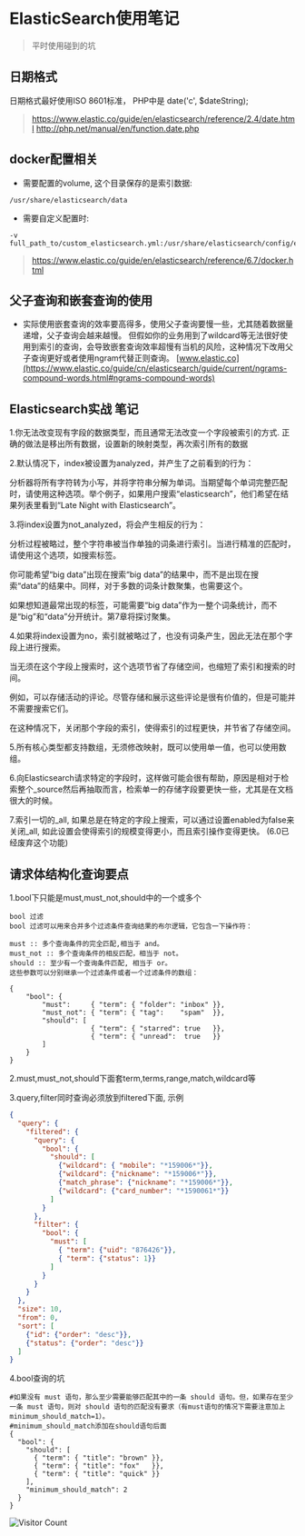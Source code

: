 # ElasticSearch使用笔记
> 平时使用碰到的坑

## 日期格式

日期格式最好使用ISO 8601标准， PHP中是 date('c', $dateString);

> https://www.elastic.co/guide/en/elasticsearch/reference/2.4/date.html
> http://php.net/manual/en/function.date.php

## docker配置相关

- 需要配置的volume, 这个目录保存的是索引数据:

```
/usr/share/elasticsearch/data
```
 

- 需要自定义配置时:

```
-v full_path_to/custom_elasticsearch.yml:/usr/share/elasticsearch/config/elasticsearch.yml
```

> https://www.elastic.co/guide/en/elasticsearch/reference/6.7/docker.html

## 父子查询和嵌套查询的使用

- 实际使用嵌套查询的效率要高得多，使用父子查询要慢一些，尤其随着数据量递增，父子查询会越来越慢。
但假如你的业务用到了wildcard等无法很好使用到索引的查询，会导致嵌套查询效率超慢有当机的风险，这种情况下改用父子查询更好或者使用ngram代替正则查询。
[www.elastic.co](https://www.elastic.co/guide/cn/elasticsearch/guide/current/ngrams-compound-words.html#ngrams-compound-words)

## Elasticsearch实战 笔记

1.你无法改变现有字段的数据类型，而且通常无法改变一个字段被索引的方式. 正确的做法是移出所有数据，设置新的映射类型，再次索引所有的数据

2.默认情况下，index被设置为analyzed，并产生了之前看到的行为：

分析器将所有字符转为小写，并将字符串分解为单词。当期望每个单词完整匹配时，请使用这种选项。举个例子，如果用户搜索“elasticsearch”，他们希望在结果列表里看到“Late Night with Elasticsearch”。

3.将index设置为not_analyzed，将会产生相反的行为：

分析过程被略过，整个字符串被当作单独的词条进行索引。当进行精准的匹配时，请使用这个选项，如搜索标签。

你可能希望“big data”出现在搜索“big data”的结果中，而不是出现在搜索“data”的结果中。同样，对于多数的词条计数聚集，也需要这个。

如果想知道最常出现的标签，可能需要“big data”作为一整个词条统计，而不是“big”和“data”分开统计。第7章将探讨聚集。

4.如果将index设置为no，索引就被略过了，也没有词条产生，因此无法在那个字段上进行搜索。

当无须在这个字段上搜索时，这个选项节省了存储空间，也缩短了索引和搜索的时间。

例如，可以存储活动的评论。尽管存储和展示这些评论是很有价值的，但是可能并不需要搜索它们。

在这种情况下，关闭那个字段的索引，使得索引的过程更快，并节省了存储空间。

5.所有核心类型都支持数组，无须修改映射，既可以使用单一值，也可以使用数组。

6.向Elasticsearch请求特定的字段时，这样做可能会很有帮助，原因是相对于检索整个_source然后再抽取而言，检索单一的存储字段要更快一些，尤其是在文档很大的时候。

7.索引一切的_all, 如果总是在特定的字段上搜索，可以通过设置enabled为false来关闭_all, 如此设置会使得索引的规模变得更小，而且索引操作变得更快。 (6.0已经废弃这个功能)

## 请求体结构化查询要点

1.bool下只能是must,must_not,should中的一个或多个

```
bool 过滤
bool 过滤可以用来合并多个过滤条件查询结果的布尔逻辑，它包含一下操作符：

must :: 多个查询条件的完全匹配,相当于 and。
must_not :: 多个查询条件的相反匹配，相当于 not。
should :: 至少有一个查询条件匹配, 相当于 or。
这些参数可以分别继承一个过滤条件或者一个过滤条件的数组：

{ 
    "bool": { 
        "must":     { "term": { "folder": "inbox" }}, 
        "must_not": { "term": { "tag":    "spam"  }}, 
        "should": [ 
                    { "term": { "starred": true   }}, 
                    { "term": { "unread":  true   }} 
        ] 
    } 
}
```

2.must,must_not,should下面套term,terms,range,match,wildcard等

3.query,filter同时查询必须放到filtered下面, 示例

```json
{
  "query": {
    "filtered": {
      "query": {
        "bool": {
          "should": [
            {"wildcard": { "mobile": "*159006*"}},
            {"wildcard": {"nickname": "*159006*"}},
            {"match_phrase": {"nickname": "*159006*"}},
            {"wildcard": {"card_number": "*1590061*"}}
          ]
        }
      },
      "filter": {
        "bool": {
          "must": [
            { "term": {"uid": "876426"}},
            { "term": {"status": 1}}
          ]
        }
      }
    }
  },
  "size": 10,
  "from": 0,
  "sort": [
    {"id": {"order": "desc"}},
    {"status": {"order": "desc"}}
  ]
}
```

4.bool查询的坑
```
#如果没有 must 语句，那么至少需要能够匹配其中的一条 should 语句。但，如果存在至少一条 must 语句，则对 should 语句的匹配没有要求（有must语句的情况下需要注意加上minimum_should_match=1）。
#minimum_should_match添加在should语句后面
{
  "bool": {
    "should": [
      { "term": { "title": "brown" }},
      { "term": { "title": "fox"   }},
      { "term": { "title": "quick" }}
    ],
    "minimum_should_match": 2
  }
}
```

![Visitor Count](https://profile-counter.glitch.me/brotherbigbao/count.svg)